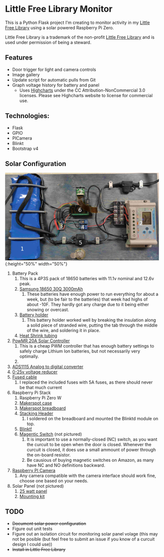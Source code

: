# Little Free Library Monitor

This is a Python Flask project I'm creating to monitor activity in my [Little Free Library](https://littlefreelibrary.org/) using a solar powered Raspberry Pi Zero.

Little Free Library is a trademark of the non-profit [Little Free Library](https://littlefreelibrary.org/) and is used under permission of being a steward.

## Features
- Door trigger for light and camera controls
- Image gallery
- Update script for automatic pulls from Git
- Graph voltage history for battery and panel
  - Uses [Highcharts](https://www.highcharts.com) under the CC Attribution-NonCommercial 3.0 licenses.  Please see Highcharts website to license for commercial use.

## Technologies:
- Flask
- GPIO
- PICamera
- Blinkt
- Bootstrap v4

## Solar Configuration
![Panel Overview](docs/images/panel_overview.jpg){:height="50%" width="50%"}
1. Battery Pack
   1. This is a 4P3S pack of 18650 batteries with 11.1v nominal and 12.6v peak.
   2. [Samsung 18650 30Q 3000mAh](https://www.ebay.com/itm/Lot-Samsung-18650-30Q-3000mAh-High-Drain-Rechargeable-Vape-Battery-with-Case/253825057433?ssPageName=STRK%3AMEBIDX%3AIT&_trksid=p2057872.m2749.l2649)
      1. These batteries have enough power to run everything for about a week, but (to be fair to the batteries) that week had highs of about -10F.  They hardly got any charge due to it being either snowing or overcast.
   3. [Battery holder](https://www.amazon.com/gp/product/B071XTGBH6/ref=ppx_yo_dt_b_asin_title_o08_s00?ie=UTF8&psc=1)
      1. This battery holder worked well by breaking the insulation along a solid piece of stranded wire, putting the tab through the middle of the wire, and soldering it in place.
   4. [Heat Shrink tubing](https://www.amazon.com/gp/product/B07DYWS1HK/ref=ppx_yo_dt_b_asin_title_o09_s00?ie=UTF8&psc=1)
2. [PowMR 20A Solar Controller](https://www.amazon.com/gp/product/B07H86V67R/ref=ppx_yo_dt_b_asin_title_o03_s00?ie=UTF8&psc=1)
   1. This is a cheap PWM controller that has enough battery settings to safely charge Lithium Ion batteries, but not necessarily very optimally.
   2. 
3. [ADS1115 Analog to digital converter](https://www.amazon.com/gp/product/B01DLHKMO2/ref=ppx_yo_dt_b_asin_title_o02_s00?ie=UTF8&psc=1)
4. [0-25v voltage reducer](https://www.amazon.com/gp/product/B07G5ZSCXH/ref=ppx_yo_dt_b_asin_title_o05_s00?ie=UTF8&psc=1)
5. [Fused cable](https://www.amazon.com/gp/product/B07JGDQBJX/ref=ppx_yo_dt_b_asin_title_o04_s00?ie=UTF8&psc=1)
   1. I replaced the included fuses with 5A fuses, as there should never be that much current
6. Raspberry Pi Stack
   1. Raspberry Pi Zero W
   2. [Makerspot case](https://www.amazon.com/MakerSpot-Accessories-Raspberry-Acrylic-Protector/dp/B01KTFRZ30/ref=sr_1_26?crid=83L5BGA2VL59&keywords=raspberry%2Bpi%2Bzero%2Bw%2Bcase&qid=1553477979&s=gateway&sprefix=raspberry%2Bpi%2Bzero%2Caps%2C168&sr=8-26&th=1)
   3. [Makerspot breadboard](https://www.amazon.com/MakerSpot-Raspberry-Protoboard-Breadboard-Prototyping/dp/B01J9ILH7S/ref=lp_15757961011_1_10?srs=15757961011&ie=UTF8&qid=1553455295&sr=8-10&th=1)
   4. [Stacking Header](https://www.amazon.com/Extra-Female-Stacking-Header-Raspberry/dp/B01IRRCEBK/ref=pd_sim_147_8?_encoding=UTF8&pd_rd_i=B01IRRCEBK&pd_rd_r=1ff747b7-4e6a-11e9-90e5-4f6abe5ecfec&pd_rd_w=NyH5p&pd_rd_wg=KFtvt&pf_rd_p=90485860-83e9-4fd9-b838-b28a9b7fda30&pf_rd_r=RQ4ZK8R742520MPYG5FD&psc=1&refRID=RQ4ZK8R742520MPYG5FD)
      1. I soldered on the breadboard and mounted the Blinktd module on top.
   5. [Blinkt!](https://www.amazon.com/Pimoroni-PIM184-Blinkt/dp/B01J7Y332Q/ref=sr_1_1?keywords=blinkt&qid=1553455164&s=gateway&sr=8-1)
   6. [Magentic Switch](https://www.amazon.com/gp/product/B01N5Q3N4C/ref=ppx_yo_dt_b_asin_title_o05_s00?ie=UTF8&psc=1) (not pictured)
      1. It is important to use a normally-closed (NC) switch, as you want the curcuit to be open when the door is closed.  Whenever the curcuit is closed, it does use a small ammount of power through the on-board resistor.
      2. Be causious of buying magnetic switches on Amazon, as many have NC and NO definitions backward.
7. [Raspberry PI Camera](https://www.amazon.com/s?k=raspberry+pi+camera&crid=2DBKQRAG03YCE&sprefix=raspberry+pi+cam%2Caps%2C166&ref=nb_sb_ss_i_1_16)
   1. Any camera compatible with the camera interface should work fine, choose one based on your needs.
8. Solar Panel (not pictured)
   1. [25 watt panel](https://www.amazon.com/gp/product/B01M9B6RQI/ref=ppx_yo_dt_b_asin_title_o03_s00?ie=UTF8&psc=1)
   2. [Mounting kit](https://www.amazon.com/gp/product/B01M9B6RQI/ref=ppx_yo_dt_b_asin_title_o03_s00?ie=UTF8&psc=1)


## TODO
- ~~Document solar power configuration~~
- Figure out unit tests
- Figure out an isolation circuit for monitoring solar panel volage (this may not be posible (but feel free to submit an issue if you know of a curcuit design I could use))
- ~~Install in Little Free Library~~